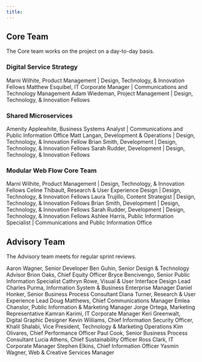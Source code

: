 ```yaml
---
title:
---
```


## Core Team

The Core team works on the project on a day-to-day basis.

### Digital Service Strategy

Marni Wilhite, Product Management | Design, Technology, & Innovation Fellows
Matthew Esquibel, IT Corporate Manager | Communications and Technology Management
Adam Wiedeman, Project Management | Design, Technology, & Innovation Fellows

### Shared Microservices

Amenity Applewhite, Business Systems Analyst | Communications and Public Information Office
Matt Langan, Development & Operations | Design, Technology, & Innovation Fellow
Brian Smith, Development | Design, Technology, & Innovation Fellows
Sarah Rudder, Development | Design, Technology, & Innovation Fellows

### Modular Web Flow Core Team

Marni Wilhite, Product Management | Design, Technology, & Innovation Fellows
Celine Thibault, Research & User Experience Design | Design, Technology, & Innovation Fellows
Laura Trujillo, Content Strategist | Design, Technology, & Innovation Fellows
Brian Smith, Development | Design, Technology, & Innovation Fellows
Sarah Rudder, Development | Design, Technology, & Innovation Fellows
Ashlee Harris, Public Information Specialist | Communications and Public Information Office

## Advisory Team

The Advisory team meets for regular sprint reviews.

Aaron Wagner, Senior Developer
Ben Guhin, Senior Design & Technology Advisor
Brion Oaks, Chief Equity Officer
Bryce Bencivengo, Senior Public Information Specialist
Cathryn Rowe, Visual & User Interface Design Lead
Charles Purma, Information System & Business Enterprise Manager
Daniel Honker, Senior Business Process Consultant
Diana Turner, Research & User Experience Lead
Doug Matthews, Chief Communications Manager
Emlea Chanslor, Public Information & Marketing Manager
Jorge Ortega, Marketing Representative
Kamran Karimi, IT Corporate Manager
Keri Greenwalt, Digital Graphic Designer
Kevin Williams, Chief Information Security Officer,
Khalil Shalabi, Vice President, Technology & Marketing Operations
Kim Olivares, Chief Performance Officer
Paul Cook, Senior Business Process Consultant
Lucia Athens, Chief Sustainability Officer
Ross Clark, IT Corporate Manager
Stephen Elkins, Chief Information Officer
Yasmin Wagner, Web & Creative Services Manager
